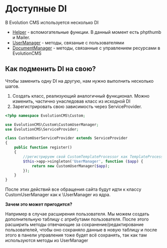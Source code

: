 # Доступные DI #

В Evolution CMS используется несколько DI

- [Helper](/v3/03_%D0%9F%D0%BE%D0%B4%D1%80%D0%BE%D0%B1%D0%BD%D0%B5%D0%B5/008_DI_%D0%93%D0%BB%D0%BE%D0%B1%D0%B0%D0%BB%D1%8C%D0%BD%D1%8B%D0%B5%20%D0%BF%D0%BE%D0%BC%D0%BE%D1%89%D0%BD%D0%B8%D0%BA%D0%B8.md) -  вспомогательные функции. В данный момент есть phpthumb и Mailer.
- [UserManager](/v3/03_%D0%9F%D0%BE%D0%B4%D1%80%D0%BE%D0%B1%D0%BD%D0%B5%D0%B5/009_DI_UserManager.md) - методы, связаные с пользователями
- [DocumentManager](/v3/03_%D0%9F%D0%BE%D0%B4%D1%80%D0%BE%D0%B1%D0%BD%D0%B5%D0%B5/010_DI_DocumentManager.md) - методы, связанные с управлением ресурсами в EvolutionCMS

## Как подменить DI на свою? ##
Чтобы заменить одну DI на другую, нам нужно выполнить несколько шагов.
1) Создать класс, реализующий аналогичный функционал. Можно изменить, частично унаследовав класс из исходной DI
2) Зарегистрировать свою зависимость через ServiceProvider.


```php
<?php namespace EvolutionCMS\Custom;

use EvolutionCMS\Custom\CustomUserManager;
use EvolutionCMS\ServiceProvider;

class CustomUserServiceProvider extends ServiceProvider
{
    public function register()
    {
        //регистрируем свой CustomTemplateProcessor как TemplateProcessor
        $this->app->singleton('UserManager', function ($app) {
            return new CustomUserManager($app);
        });
    }
}
```

После этих действий все обращения сайта будут идти к классу CustomUserManager как к \UserManager из ядра.

**Зачем это может пригодится?**

Например в случае расширения пользователя. Мы можем создать дополнительную таблицу с атрибутами пользователя. 
После этого расширить методы отвечающие за сохранение/редактирование пользователей, чтобы оно сохраняло данные в новую таблицу и после этого в панели управления тоже будет всё сохранять, так как там используются методы из UserManager 

